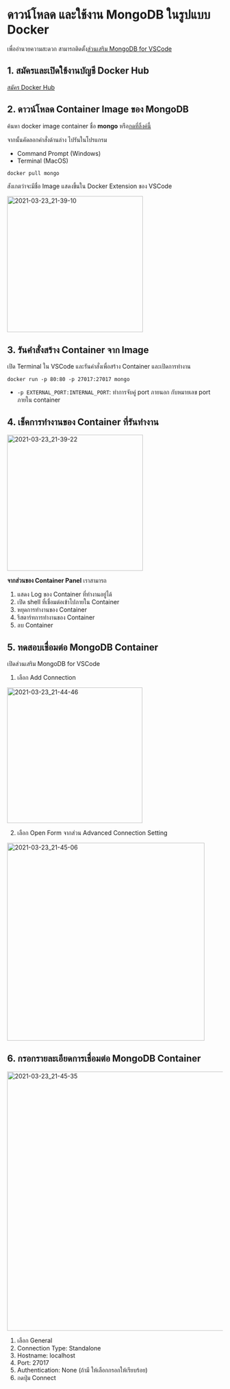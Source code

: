

# ดาวน์โหลด และใช้งาน MongoDB ในรูปแบบ Docker

เพื่ออำนวยความสะดวก สามารถติดตั้ง[ส่วนเสริม MongoDB for VSCode](https://marketplace.visualstudio.com/items?itemName=mongodb.mongodb-vscode)

## 1. สมัครและเปิดใช้งานบัญชี Docker Hub 

[สมัคร Docker Hub](https://hub.docker.com/signup)


## 2. ดาวน์โหลด Container Image ของ MongoDB 

ค้นหา docker image container ชื่อ **mongo** หรือ[กดที่ลิ้งค์นี้](https://hub.docker.com/_/mongo) 

จากนั้นคัดลอกคำสั่งด้านล่าง ไปรันในโปรแกรม

- Command Prompt (Windows)
- Terminal (MacOS)

```
docker pull mongo
```

สังเกตว่าจะมีชื่อ Image แสดงขึ้นใน Docker Extension ของ VSCode 

<img width="317" alt="2021-03-23_21-39-10" src="https://user-images.githubusercontent.com/85179/112164252-4fc3b480-8c20-11eb-8ec7-56b1c15cce01.png">


## 3. รันคำสั่งสร้าง Container จาก Image 

เปิด Terminal ใน VSCode และรันคำสั่งเพื่อสร้าง Container และเปิดการทำงาน

```
docker run -p 80:80 -p 27017:27017 mongo
```

- `-p EXTERNAL_PORT:INTERNAL_PORT`: ทำการจับคู่ port ภายนอก กับหมายเลข port ภายใน container

## 4. เช็คการทำงานของ Container ที่รันทำงาน

<img width="317" alt="2021-03-23_21-39-22" src="https://user-images.githubusercontent.com/85179/112164352-65d17500-8c20-11eb-949e-884d2968d5a1.png">


**จากส่วนของ Container Panel** เราสามารถ

1. แสดง Log ของ Container ที่ทำงานอยู่ได้
2. เปิด shell ที่เชื่อมต่อเข้าไปภายใน Container
3. หยุดการทำงานของ Container
4. รีสตาร์ทการทำงานของ Container
5. ลบ Container

## 5. ทดสอบเชื่อมต่อ MongoDB Container 

เปิดส่วนเสริม MongoDB for VSCode 

1. เลือก Add Connection 

<img width="316" alt="2021-03-23_21-44-46" src="https://user-images.githubusercontent.com/85179/112165487-5ef73200-8c21-11eb-9638-f1ee28ff0e48.png">

2. เลือก Open Form จากส่วน Advanced Connection Setting 

<img width="461" alt="2021-03-23_21-45-06" src="https://user-images.githubusercontent.com/85179/112165916-c1503280-8c21-11eb-9244-b0b9b6e1f77d.png">


## 6. กรอกรายละเอียดการเชื่อมต่อ MongoDB Container

<img width="604" alt="2021-03-23_21-45-35" src="https://user-images.githubusercontent.com/85179/112165931-c44b2300-8c21-11eb-9574-f9e324367416.png">


1. เลือก General
2. Connection Type: Standalone
3. Hostname: localhost
4. Port: 27017
5. Authentication: None (ถ้ามี ให้เลือกกรอกให้เรียบร้อย)
6. กดปุ่ม Connect


